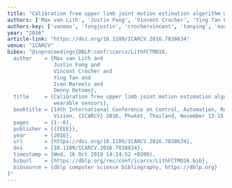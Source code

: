 ```yaml
---
title: "Calibration free upper limb joint motion estimation algorithm with wearable sensors"
authors: ['Max van Lith', 'Justin Fong', 'Vincent Crocher', 'Ying Tan 0001', 'Iven Mareels', 'Denny Oetomo']
authors-key: ['vanmax', 'fongjustin', 'crochervincent', 'tanying', 'mareelsiven', 'oetomodenny']
year: "2016"
article-link: "https://doi.org/10.1109/ICARCV.2016.7838634"
venue: "ICARCV"
bibex: "@inproceedings{DBLP:conf/icarcv/LithFCTMO16,
  author    = {Max van Lith and
               Justin Fong and
               Vincent Crocher and
               Ying Tan and
               Iven Mareels and
               Denny Oetomo},
  title     = {Calibration free upper limb joint motion estimation algorithm with
               wearable sensors},
  booktitle = {14th International Conference on Control, Automation, Robotics and
               Vision, {ICARCV} 2016, Phuket, Thailand, November 13-15, 2016},
  pages     = {1--6},
  publisher = {{IEEE}},
  year      = {2016},
  url       = {https://doi.org/10.1109/ICARCV.2016.7838634},
  doi       = {10.1109/ICARCV.2016.7838634},
  timestamp = {Wed, 16 Oct 2019 14:14:52 +0200},
  biburl    = {https://dblp.org/rec/conf/icarcv/LithFCTMO16.bib},
  bibsource = {dblp computer science bibliography, https://dblp.org}
}"
---
```


